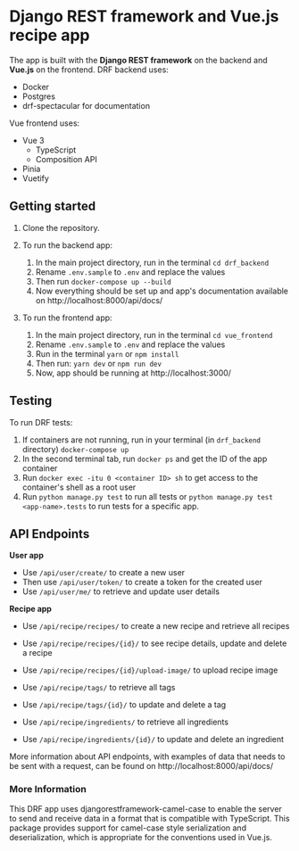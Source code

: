 # Django REST framework and Vue.js recipe app

The app is built with the **Django REST framework** on the backend and **Vue.js** on the frontend.
DRF backend uses:

- Docker
- Postgres
- drf-spectacular for documentation

Vue frontend uses:

- Vue 3
    + TypeScript
    + Composition API
- Pinia
- Vuetify

## Getting started

1. Clone the repository.
2. To run the backend app:
    1) In the main project directory, run in the terminal `cd drf_backend`
    2) Rename `.env.sample` to `.env` and replace the values
    3) Then run `docker-compose up --build`
    4) Now everything should be set up and app's documentation available on http://localhost:8000/api/docs/

3. To run the frontend app:
    1) In the main project directory, run in the terminal `cd vue_frontend`
    2) Rename `.env.sample` to `.env` and replace the values
    3) Run in the terminal `yarn` or `npm install`
    4) Then run: `yarn dev` or `npm run dev`
    5) Now, app should be running at http://localhost:3000/

## Testing

To run DRF tests:
1. If containers are not running, run in your terminal (in `drf_backend` directory) `docker-compose up`
2. In the second terminal tab, run `docker ps` and get the ID of the app container
3. Run `docker exec -itu 0 <container ID> sh` to get access to the container's shell as a root user
4. Run `python manage.py test` to run all tests or `python manage.py test <app-name>.tests` to run tests for a specific
   app.

## API Endpoints

**User app**

- Use `/api/user/create/` to create a new user
- Then use `/api/user/token/` to create a token for the created user
- Use `/api/user/me/` to retrieve and update user details

**Recipe app**

- Use `/api/recipe/recipes/` to create a new recipe and retrieve all recipes
- Use `/api/recipe/recipes/{id}/` to see recipe details, update and delete a recipe
- Use `/api/recipe/recipes/{id}/upload-image/` to upload recipe image


- Use `/api/recipe/tags/` to retrieve all tags
- Use `/api/recipe/tags/{id}/` to update and delete a tag


- Use `/api/recipe/ingredients/` to retrieve all ingredients
- Use `/api/recipe/ingredients/{id}/` to update and delete an ingredient


More information about API endpoints, with examples of data that needs to be sent with a request, can be found
on http://localhost:8000/api/docs/ 


### More Information
This DRF app uses djangorestframework-camel-case to enable the server to send and receive data in a format that is compatible with TypeScript. This package provides support for camel-case style serialization and deserialization, which is appropriate for the conventions used in Vue.js.
